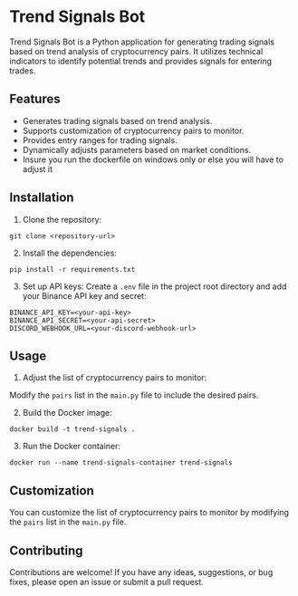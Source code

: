 ﻿# Trend Signals Bot

Trend Signals Bot is a Python application for generating trading signals based on trend analysis of cryptocurrency pairs. It utilizes technical indicators to identify potential trends and provides signals for entering trades.

## Features

- Generates trading signals based on trend analysis.
- Supports customization of cryptocurrency pairs to monitor.
- Provides entry ranges for trading signals.
- Dynamically adjusts parameters based on market conditions.
- Insure you run the dockerfile on windows only or else you will have to adjust it
## Installation

1. Clone the repository:
```
git clone <repository-url>
```

2. Install the dependencies:
```
pip install -r requirements.txt
```

3. Set up API keys:
Create a `.env` file in the project root directory and add your Binance API key and secret:
```
BINANCE_API_KEY=<your-api-key>
BINANCE_API_SECRET=<your-api-secret>
DISCORD_WEBHOOK_URL=<your-discord-webhook-url>
```

## Usage

1. Adjust the list of cryptocurrency pairs to monitor:

Modify the `pairs` list in the `main.py` file to include the desired pairs.

2. Build the Docker image:
```
docker build -t trend-signals .
```

3. Run the Docker container:
```
docker run --name trend-signals-container trend-signals
```

## Customization

You can customize the list of cryptocurrency pairs to monitor by modifying the `pairs` list in the `main.py` file.

## Contributing

Contributions are welcome! If you have any ideas, suggestions, or bug fixes, please open an issue or submit a pull request.
